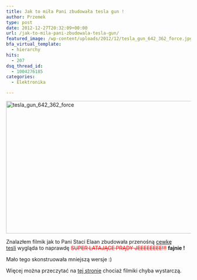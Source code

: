 ```yaml
---
title: Jak to miła Pani zbudowała tesla gun !
author: Przemek
type: post
date: 2012-12-27T20:32:09+00:00
url: /jak-to-mila-pani-zbudowala-tesla-gun/
featured_image: /wp-content/uploads/2012/12/tesla_gun_642_362_force.jpg
bfa_virtual_template:
  - hierarchy
hits:
  - 207
dsq_thread_id:
  - 1004276185
categories:
  - Elektronika

---
```

<a href="http://techfreak.pl/jak-to-mila-pani-zbudowala-tesla-gun/tesla_gun_642_362_force/" rel="attachment wp-att-610"><img class="aligncenter size-full wp-image-610" alt="tesla_gun_642_362_force" src="http://techfreak.pl/wp-content/uploads/2012/12/tesla_gun_642_362_force.jpg" width="642" height="362" /></a>

Znalazłem filmik jak to Pani Staci Elaan zbudowała przenośną <a href="http://pl.wikipedia.org/wiki/Transformator_Tesli" target="_blank">cewkę tesli</a> wygląda to naprawdę <span style="color: #ff0000;"><del>SUPER LATAJĄCE PRĄDY JEEEEEEEE!!!</del></span> **fajnie !**



Mało tego skonstruowała mniejszą wersje :)



Więcej można przeczytać na <a href="https://sites.google.com/a/elaan.com/staci-s-workbench/lightninggun" target="_blank">tej stronie</a> chociaż filmiki chyba wystarczą.

&nbsp;